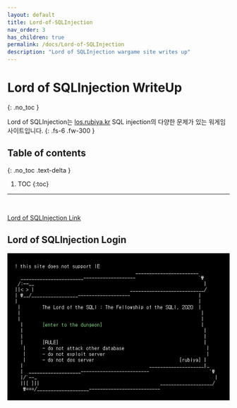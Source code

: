```yaml
---
layout: default
title: Lord-of-SQLInjection
nav_order: 3
has_children: true
permalink: /docs/Lord-of-SQLInjection
description: "Lord of SQLInjection wargame site writes up"
---
```


# Lord of SQLInjection WriteUp
{: .no_toc }


Lord of SQLInjection는 [los.rubiya.kr](https://los.rubiya.kr) SQL injection의 다양한 문제가 있는 워게임 사이트입니다.
{: .fs-6 .fw-300 }

## Table of contents
{: .no_toc .text-delta }

1. TOC
{:toc}

---

<br>

[Lord of SQLInjection Link](https://los.rubiya.kr)

## Lord of SQLInjection Login

![Lord of SQLInjection Home Page Image](/post_images/Lord-of-SQLInjection/HomePage.png)